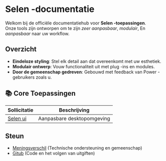 # **Selen -documentatie**

Welkom bij de officiële documentatiehub voor **Selen -toepassingen**.\
Onze tools zijn ontworpen om te zijn *zeer aanpasbaar*, *modulair*, En *aanpasbaar*
naar uw workflow.

## Overzicht

* **Eindeloze styling**: Stel elk detail aan dat overeenkomt met uw esthetiek.
* **Modulair ontwerp**: Vouw functionaliteit uit met plug -ins en modules.
* **Door de gemeenschap gedreven**: Gebouwd met feedback van Power -gebruikers zoals u.

## **📚 Core Toepassingen**

| Sollicitatie                | Beschrijving               |
| --------------------------- | -------------------------- |
| [Selen ui](/apps/seelen-ui) | Aanpasbare desktopomgeving |

## Steun

* [Meningsverschil](https://discord.gg/ABfASx5ZAJ) (Technische ondersteuning en gemeenschap)
* [Gitub](https://github.com/Seelen-Inc) (Code en het volgen van uitgiften)
